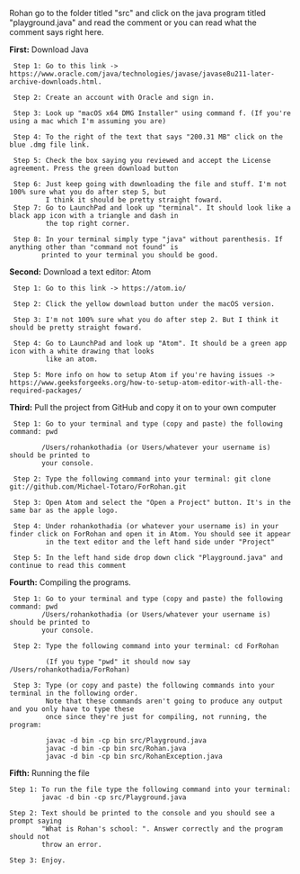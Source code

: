 Rohan go to the folder titled "src" and click on the java program titled "playground.java" and read the comment or you can read what the comment says right here.

**First:** Download Java

     Step 1: Go to this link -> https://www.oracle.com/java/technologies/javase/javase8u211-later-archive-downloads.html.

     Step 2: Create an account with Oracle and sign in.

     Step 3: Look up "macOS x64 DMG Installer" using command f. (If you're using a mac which I'm assuming you are)

     Step 4: To the right of the text that says "200.31 MB" click on the blue .dmg file link.

     Step 5: Check the box saying you reviewed and accept the License agreement. Press the green download button

     Step 6: Just keep going with downloading the file and stuff. I'm not 100% sure what you do after step 5, but
             I think it should be pretty straight foward.
     Step 7: Go to LaunchPad and look up "terminal". It should look like a black app icon with a triangle and dash in
             the top right corner.

     Step 8: In your terminal simply type "java" without parenthesis. If anything other than "command not found" is
            printed to your terminal you should be good.



**Second:** Download a text editor: Atom

     Step 1: Go to this link -> https://atom.io/

     Step 2: Click the yellow download button under the macOS version.

     Step 3: I'm not 100% sure what you do after step 2. But I think it should be pretty straight foward.

     Step 4: Go to LaunchPad and look up "Atom". It should be a green app icon with a white drawing that looks
             like an atom.

     Step 5: More info on how to setup Atom if you're having issues -> https://www.geeksforgeeks.org/how-to-setup-atom-editor-with-all-the-required-packages/


**Third:** Pull the project from GitHub and copy it on to your own computer

     Step 1: Go to your terminal and type (copy and paste) the following command: pwd

            /Users/rohankothadia (or Users/whatever your username is) should be printed to
            your console.

     Step 2: Type the following command into your terminal: git clone git://github.com/Michael-Totaro/ForRohan.git

     Step 3: Open Atom and select the "Open a Project" button. It's in the same bar as the apple logo.

     Step 4: Under rohankothadia (or whatever your username is) in your finder click on ForRohan and open it in Atom. You should see it appear
             in the text editor and the left hand side under "Project"
             
     Step 5: In the left hand side drop down click "Playground.java" and continue to read this comment

**Fourth:** Compiling the programs.

     Step 1: Go to your terminal and type (copy and paste) the following command: pwd
            /Users/rohankothadia (or Users/whatever your username is) should be printed to
            your console.

     Step 2: Type the following command into your terminal: cd ForRohan

             (If you type "pwd" it should now say /Users/rohankothadia/ForRohan)

     Step 3: Type (or copy and paste) the following commands into your terminal in the following order.
             Note that these commands aren't going to produce any output and you only have to type these
             once since they're just for compiling, not running, the program:

             javac -d bin -cp bin src/Playground.java
             javac -d bin -cp bin src/Rohan.java
             javac -d bin -cp bin src/RohanException.java

**Fifth:** Running the file

    Step 1: To run the file type the following command into your terminal:
            javac -d bin -cp src/Playground.java

    Step 2: Text should be printed to the console and you should see a prompt saying
            "What is Rohan's school: ". Answer correctly and the program should not
            throw an error.

    Step 3: Enjoy.

